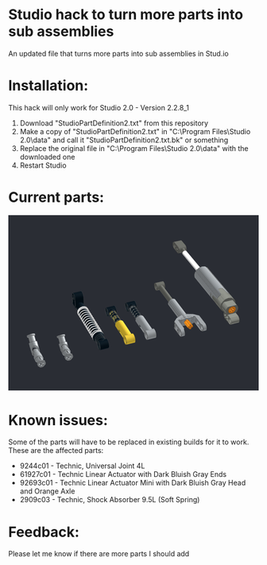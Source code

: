 # Studio hack to turn more parts into sub assemblies
An updated file that turns more parts into sub assemblies in Stud.io

# Installation:
This hack will only work for Studio 2.0 - Version 2.2.8_1
1. Download "StudioPartDefinition2.txt" from this repository
2. Make a copy of "StudioPartDefinition2.txt" in "C:\Program Files\Studio 2.0\data" and call it "StudioPartDefinition2.txt.bk" or something
3. Replace the original file in "C:\Program Files\Studio 2.0\data" with the downloaded one
4. Restart Studio

# Current parts:

![Current parts](CurrentParts.png)

# Known issues:
Some of the parts will have to be replaced in existing builds for it to work. These are the affected parts:
- 9244c01 - Technic, Universal Joint 4L
- 61927c01 - Technic Linear Actuator with Dark Bluish Gray Ends
- 92693c01 - Technic Linear Actuator Mini with Dark Bluish Gray Head and Orange Axle
- 2909c03 - Technic, Shock Absorber 9.5L (Soft Spring)

# Feedback:
Please let me know if there are more parts I should add
